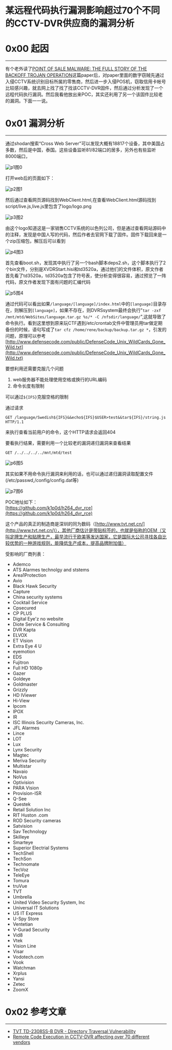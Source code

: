 # 某远程代码执行漏洞影响超过70个不同的CCTV-DVR供应商的漏洞分析

0x00 起因
=======

* * *

有个老外读了[POINT OF SALE MALWARE: THE FULL STORY OF THE BACKOFF TROJAN OPERATION](https://drive.google.com/file/d/0B3tdhdmrVDEwS216aDNXc0JfdTA/view)这篇paper后，对paper里面的数字窃贼先通过入侵CCTV系统识别目标所属的零售商，然后进一步入侵POS机，窃取信用卡帐号比较感兴趣，就去网上找了找了找该CCTV-DVR固件，然后通过分析发现了一个远程代码执行漏洞。然后我看他放出来POC，其实还利用了另一个该固件比较老的漏洞。下面一一说。

0x01 漏洞分析
=========

* * *

通过shodan搜索“Cross Web Server"可以发现大概有18817个设备，其中美国占多数，然后是中国，泰国。这些设备监听81/82端口的居多，另外也有些监听8000端口，

![p1](http://drops.javaweb.org/uploads/images/4baa539a86795381a9c5744fb001f7fffbc2e6db.jpg)图0

打开web后的页面如下：

![p2](http://drops.javaweb.org/uploads/images/d74fd7e2a6b243e48f51fea45956b048d7387e34.jpg)图1

然后通过查看网页源码找到WebClient.html,在查看WebClient.html源码找到script/live.js,live.js里包含了logo/logo.png

![p3](http://drops.javaweb.org/uploads/images/e9247681945b9d64f0b78e4feb92727f7cfc1b5e.jpg)图2

由这个logo知道这是一家销售CCTV系统的以色列公司，但是通过查看网站源码中的注释，发现是中国人写的代码，然后作者去官网下载了固件。固件下载回来是一个zip压缩包，解压后可以看到

![p4](http://drops.javaweb.org/uploads/images/e8a99af88150d00847851374effb047c00fc7cf5.jpg)图3

首先查看boot.sh，发现其中执行了另一个bash脚本deps2.sh，这个脚本执行了2个bin文件，分别是XVDRStart.hisi和td3520a，通过他们的文件体积，原文作者首先看了td3520a，td3520a包含了符号表，使分析变得很容易，通过预览了一阵代码，原文作者发现下面有问题的汇编代码

![p5](http://drops.javaweb.org/uploads/images/2b5c2cf2c2795b5a78542ad18cd8492d2312f1de.jpg)图4

通过代码可以看出如果`/language/[language]/index.html`中的`[language]`目录存在，则解压到`[language]`，如果不存在，则DVRSsystem最终会执行"`tar -zxf /mnt/mtd/WebSites/language.tar.gz %s/* -C /nfsdir/language/`",这就导致了命令执行。看到这里想到原来玩CTF遇到/etc/crontab文件中管理员用tar做定期备份的时候，语句写成了`tar cfz /home/rene/backup/backup.tar.gz *`，引发的问题，原理可以参考[http://www.defensecode.com/public/DefenseCode_Unix_WildCards_Gone_Wild.txt](http://www.defensecode.com/public/DefenseCode_Unix_WildCards_Gone_Wild.txt)

要想利用还需要克服几个问题

1.  web服务器不能处理使用空格或换行的URL编码
2.  命令长度有限制

可以通过`${IFS}`克服空格的限制

通过请求

```
GET /language/Swedish${IFS}&&echo${IFS}$USER>test&&tar${IFS}/string.js HTTP/1.1

```

来执行查看当前用户的命令，这个HTTP请求会返回404

要看执行结果，需要利用一个比较老的漏洞递归漏洞来查看结果

```
GET /../../../../mnt/mtd/test

```

![p6](http://drops.javaweb.org/uploads/images/d4b0cc504ea1e0c6b2efe43dd0c733f1fea39d8c.jpg)图5

其实如果不用命令执行漏洞来利用的话，也可以通过递归漏洞读取配置文件(/etc/passwd,/config/config.dat等)

![p7](http://drops.javaweb.org/uploads/images/662d3abc679873210d8e9ebac93103928e09a981.jpg)图6

POC地址如下：  
[https://github.com/k1p0d/h264_dvr_rce](https://github.com/k1p0d/h264_dvr_rce)

这个产品的真正的制造商是深圳的同为数码（[http://www.tvt.net.cn/](http://www.tvt.net.cn/)），其他厂商估计是带贴标签的，也就是俗称的OEM（又叫定牌生产和贴牌生产，最早流行于欧美等发达国家，它是国际大公司寻找各自比较优势的一种游戏规则，能降低生产成本，提高品牌附加值）

受影响的厂商列表：

*   Ademco
*   ATS Alarmes technolgy and ststems
*   Area1Protection
*   Avio
*   Black Hawk Security
*   Capture
*   China security systems
*   Cocktail Service
*   Cpsecured
*   CP PLUS
*   Digital Eye'z no website
*   Diote Service & Consulting
*   DVR Kapta
*   ELVOX
*   ET Vision
*   Extra Eye 4 U
*   eyemotion
*   EDS
*   Fujitron
*   Full HD 1080p
*   Gazer
*   Goldeye
*   Goldmaster
*   Grizzly
*   HD IViewer
*   Hi-View
*   Ipcom
*   IPOX
*   IR
*   ISC Illinois Security Cameras, Inc.
*   JFL Alarmes
*   Lince
*   LOT
*   Lux
*   Lynx Security
*   Magtec
*   Meriva Security
*   Multistar
*   Navaio
*   NoVus
*   Optivision
*   PARA Vision
*   Provision-ISR
*   Q-See
*   Questek
*   Retail Solution Inc
*   RIT Huston .com
*   ROD Security cameras
*   Satvision
*   Sav Technology
*   Skilleye
*   Smarteye
*   Superior Electrial Systems
*   TechShell
*   TechSon
*   Technomate
*   TecVoz
*   TeleEye
*   Tomura
*   truVue
*   TVT
*   Umbrella
*   United Video Security System, Inc
*   Universal IT Solutions
*   US IT Express
*   U-Spy Store
*   Ventetian
*   V-Gurad Security
*   Vid8
*   Vtek
*   Vision Line
*   Visar
*   Vodotech.com
*   Vook
*   Watchman
*   Xrplus
*   Yansi
*   Zetec
*   ZoomX

0x02 参考文章
=========

* * *

*   [TVT TD-2308SS-B DVR - Directory Traversal Vulnerability](https://www.exploit-db.com/exploits/29959/)
*   [Remote Code Execution in CCTV-DVR affecting over 70 different vendors](http://www.kerneronsec.com/2016/02/remote-code-execution-in-cctv-dvrs-of.html)